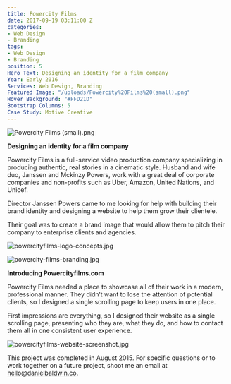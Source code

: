 ```yaml
---
title: Powercity Films
date: 2017-09-19 03:11:00 Z
categories:
- Web Design
- Branding
tags:
- Web Design
- Branding
position: 5
Hero Text: Designing an identity for a film company
Year: Early 2016
Services: Web Design, Branding
Featured Image: "/uploads/Powercity%20Films%20(small).png"
Hover Background: "#FFD21D"
Bootstrap Columns: 5
Case Study: Motive Creative
---
```


![Powercity Films (small).png](/uploads/Powercity%20Films%20(small).png)

**Designing an identity for a film company**

Powercity Films is a full-service video production company specializing in producing authentic, real stories in a cinematic style. Husband and wife duo, Janssen and Mckinzy Powers, work with a great deal of corporate companies and non-profits such as Uber, Amazon, United Nations, and Unicef.

Director Janssen Powers came to me looking for help with building their brand identity and designing a website to help them grow their clientele.

Their goal was to create a brand image that would allow them to pitch their company to enterprise clients and agencies.

![powercityfilms-logo-concepts.jpg](/uploads/powercityfilms-logo-concepts.jpg)

![powercity-films-branding.jpg](/uploads/powercity-films-branding.jpg)

**Introducing Powercityfilms.com**

Powercity Films needed a place to showcase all of their work in a modern, professional manner. They didn’t want to lose the attention of potential clients, so I designed a single scrolling page to keep users in one place.

First impressions are everything, so I designed their website as a single scrolling page, presenting who they are, what they do, and how to contact them all in one consistent user experience.

![powercityfilms-website-screenshot.jpg](/uploads/powercityfilms-website-screenshot.jpg)

This project was completed in August 2015. For specific questions or to work together on a future project, shoot me an email at [hello@danielbaldwin.co](mailto:hello@danielbaldwin.co).